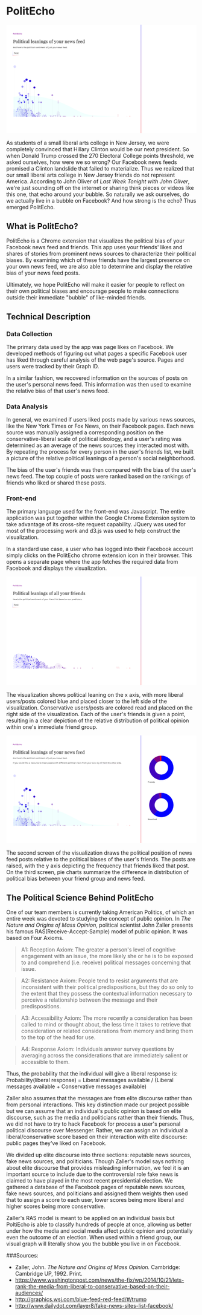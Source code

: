 # PolitEcho 

![Political Leaning of Your Political Feed](img/news_feed.png)

As students of a small liberal arts college in New Jersey, we were completely convinced that Hillary Clinton would be our next president. So when Donald Trump crossed the 270 Electoral College points threshold, we asked ourselves, how were we so wrong? Our Facebook news feeds promised a Clinton landslide that failed to materialize. Thus we realized that our small liberal arts college in New Jersey friends do not represent America. According to John Oliver of *Last Week Tonight with John Oliver*, we're just sounding off on the internet or sharing think pieces or videos like this one, that echo around your bubble. So naturally we ask ourselves, do we actually live in a bubble on Facebook? And how strong is the echo? Thus emerged PolitEcho. 

## What is PolitEcho? 

PolitEcho is a Chrome extension that visualizes the political bias of your Facebook news feed and friends. This app uses your friends' likes and shares of stories from prominent news sources to characterize their political biases. By examining which of these friends have the largest presence on your own news feed, we are also able to determine and display the relative bias of your news feed posts.

Ultimately, we hope PolitEcho will make it easier for people to reflect on their own political biases and encourage people to make connections outside their immediate "bubble" of like-minded friends.

## Technical Description
### Data Collection
The primary data used by the app was page likes on Facebook. We developed methods of figuring out what pages a specific Facebook user has liked through careful analysis of the web page's source. Pages and users were tracked by their Graph ID. 

In a similar fashion, we recovered information on the sources of posts on the user's personal news feed. This information was then used to examine the relative bias of that user's news feed.

### Data Analysis
In general, we examined if users liked posts made by various news sources, like the New York Times or Fox News, on their Facebook pages. Each news source was manually assigned a corresponding position on the conservative-liberal scale of political ideology, and a user's rating was determined as an average of the news sources they interacted most with. By repeating the process for every person in the user's friends list, we built a picture of the relative political leanings of a person's social neighborhood.

The bias of the user's friends was then compared with the bias of the user's news feed. The top couple of posts were ranked based on the rankings of friends who liked or shared these posts. 

### Front-end
The primary language used for the front-end was Javascript. The entire application was put together within the Google Chrome Extension system to take advantage of its cross-site request capability. JQuery was used for most of the processing work and d3.js was used to help construct the visualization.

In a standard use case, a user who has logged into their Facebook account simply clicks on the PolitEcho chrome extension icon in their browser. This opens a separate page where the app fetches the required data from Facebook and displays the visualization.

![Political Leaning of All Your Friends](img/friends.png)

The visualization shows political leaning on the x axis, with more liberal users/posts colored blue and placed closer to the left side of the visualization. Conservative users/posts are colored read and placed on the right side of the visualization. Each of the user's friends is given a point, resulting in a clear depiction of the relative distribution of political opinion within one's immediate friend group. 

![Political Leaning of Your News Feed with Pie Chart](img/pie.png)

The second screen of the visualization draws the political position of news feed posts relative to the political biases of the user's friends. The posts are raised, with the y axis depicting the frequency that friends liked that post. On the third screen, pie charts summarize the difference in distribution of political bias between your friend group and news feed.

## The Political Science Behind PolitEcho 

One of our team members is currently taking American Politics, of which an entire week was devoted to studying the concept of public opinion. In *The Nature and Origins of Mass Opinion*, political scientist John Zaller presents his famous RAS(Receive-Accept-Sample) model of public opinion. It was based on Four Axioms. 

> A1: Reception Axiom:
The greater a person's level of cognitive engagement with an issue, the more likely she or he is to be exposed to and comprehend (i.e. receive) political messages concerning that issue.
 
> A2: Resistance Axiom:
People tend to resist arguments that are inconsistent with their political predispositions, but they do so only to the extent that they possess the contextual information necessary to perceive a relationship between the message and their predispositions.
 
> A3: Accessibility Axiom:
The more recently a consideration has been called to mind or thought about, the less time it takes to retrieve that consideration or related considerations from memory and bring them to the top of the head for use.
 
> A4: Response Axiom:
Individuals answer survey questions by averaging across the considerations that are immediately salient or accessible to them.

Thus, the probability that the individual will give a liberal response is:  
Probability(liberal response) = Liberal messages available / (Liberal messages available + Conservative messages available) 

Zaller also assumes that the messages are from elite discourse rather than from personal interactions. This key distinction made our project possible but we can assume that an individual's public opinion is based on elite discourse, such as the media and politicians rather than their friends. Thus, we did not have to try to hack Facebook for process a user's personal political discourse over Messenger. Rather, we can assign an individual a liberal/conservative score based on their interaction with elite discourse: public pages they've liked on Facebook. 

We divided up elite discourse into three sections: reputable news sources, fake news sources, and politicians. Though Zaller's model says nothing about elite discourse that provides misleading information, we feel it is an important source to include due to the controversial role fake news is claimed to have played in the most recent presidential election. We gathered a database of the Facebook pages of reputable news sources, fake news sources, and politicians and assigned them weights then used that to assign a score to each user, lower scores being more liberal and higher scores being more conservative. 

Zaller's RAS model is meant to be applied on an individual basis but PoltiEcho is able to classify hundreds of people at once, allowing us better under how the media and social media affect public opinion and potentially even the outcome of an election. When used within a friend group, our visual graph will literally show you the bubble you live in on Facebook. 

###Sources: 
- Zaller, John. *The Nature and Origins of Mass Opinion.* Cambridge: Cambridge UP, 1992. Print.
- https://www.washingtonpost.com/news/the-fix/wp/2014/10/21/lets-rank-the-media-from-liberal-to-conservative-based-on-their-audiences/
- http://graphics.wsj.com/blue-feed-red-feed/#/trump
- http://www.dailydot.com/layer8/fake-news-sites-list-facebook/
